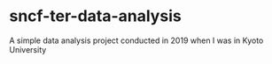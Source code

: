 # sncf-ter-data-analysis
A simple data analysis project conducted in 2019 when I was in Kyoto University
